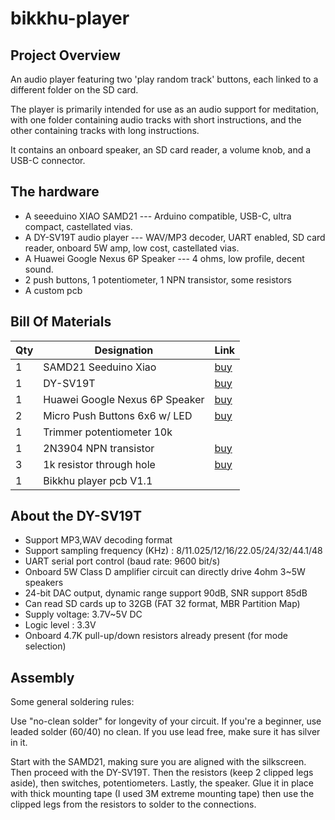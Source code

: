 # bikkhu-player

## Project Overview

An audio player featuring two 'play random track' buttons, each linked to a different folder on the SD card. 

The player is primarily intended for use as an audio support for meditation, with one folder containing audio tracks with short instructions, and the other containing tracks with long instructions.

It contains an onboard speaker, an SD card reader, a volume knob, and a USB-C connector.

## The hardware 

- A seeeduino XIAO SAMD21 --- Arduino compatible, USB-C, ultra compact, castellated vias.
- A DY-SV19T audio player --- WAV/MP3 decoder, UART enabled, SD card reader, onboard 5W amp, low cost, castellated vias.
- A Huawei Google Nexus 6P Speaker --- 4 ohms, low profile, decent sound.
- 2 push buttons, 1 potentiometer, 1 NPN transistor, some resistors
- A custom pcb

## Bill Of Materials

|Qty|Designation|Link|
|---|---|---|
|1|SAMD21 Seeduino Xiao|[buy](https://www.digikey.ca/en/products/detail/seeed-technology-co-ltd/102010328/11506471)|
|1|DY-SV19T|[buy](https://www.aliexpress.com/item/1005004486314473.html)|
|1|Huawei Google Nexus 6P Speaker|[buy](https://www.aliexpress.com/item/32811356640.html)|
|2|Micro Push Buttons 6x6 w/ LED|[buy](https://www.aliexpress.com/item/1005001680172078.html)|
|1|Trimmer potentiometer 10k|   |
|1|2N3904 NPN transistor|[buy](https://www.digikey.ca/en/products/detail/onsemi/2N3904BU/1413)|
|3|1k resistor through hole|[buy](https://www.digikey.ca/en/products/detail/yageo/MFR-25FRF52-1K/14891)|
|1|Bikkhu player pcb V1.1|   |


## About the DY-SV19T

- Support MP3,WAV decoding format
- Support sampling frequency (KHz) : 8/11.025/12/16/22.05/24/32/44.1/48
- UART serial port control (baud rate: 9600 bit/s)
- Onboard 5W Class D amplifier circuit can directly drive 4ohm 3~5W speakers
- 24-bit DAC output, dynamic range support 90dB, SNR support 85dB
- Can read SD cards up to 32GB (FAT 32 format, MBR Partition Map)
- Supply voltage: 3.7V~5V DC 
- Logic level : 3.3V
- Onboard 4.7K pull-up/down resistors already present (for mode selection)

## Assembly

Some general soldering rules:

Use "no-clean solder" for longevity of your circuit. If you're a beginner, use leaded solder (60/40) no clean. If you use lead free, make sure it has silver in it.



Start with the SAMD21, making sure you are aligned with the silkscreen. Then proceed with the DY-SV19T. Then the resistors (keep 2 clipped legs aside),  then switches, potentiometers. Lastly, the speaker. Glue it in place with thick mounting tape (I used 3M extreme mounting tape) then use the clipped legs from the resistors to solder to the connections.

